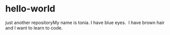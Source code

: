 # hello-world
just another repositoryMy name is tonia. I have blue eyes.  I have brown hair and I want to learn to code.
